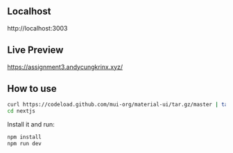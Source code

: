 ## Localhost
http://localhost:3003

## Live Preview
https://assignment3.andycungkrinx.xyz/

## How to use
```sh
curl https://codeload.github.com/mui-org/material-ui/tar.gz/master | tar -xz --strip=2  material-ui-master/examples/nextjs
cd nextjs
```

Install it and run:

```sh
npm install
npm run dev
```